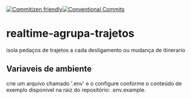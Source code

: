 [![Commitizen friendly](https://img.shields.io/badge/commitizen-friendly-brightgreen.svg)](http://commitizen.github.io/cz-cli/)[![Conventional Commits](https://img.shields.io/badge/Conventional%20Commits-1.0.0-yellow.svg)](https://conventionalcommits.org)

# realtime-agrupa-trajetos
isola pedaços de trajetos a cada desligamento ou mudança de itinerario


## Variaveis de ambiente

crie um arquivo chamado '.env' e o configure conforme o conteúdo de exemplo disponivel na raiz do repositório: .env.example.
